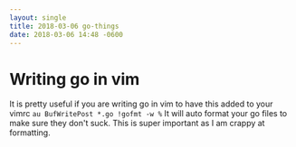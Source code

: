 ```yaml
---
layout: single
title: 2018-03-06 go-things
date: 2018-03-06 14:48 -0600
---
```


# Writing go in vim
It is pretty useful if you are writing go in vim to have this added to your vimrc  `au BufWritePost *.go !gofmt -w %` 
It will auto format your go files to make sure they don't suck.   This is super important as I am crappy at formatting.
